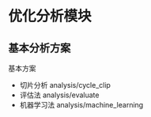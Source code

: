 # 优化分析模块

## 基本分析方案

基本方案
- 切片分析 analysis/cycle_clip
- 评估法 analysis/evaluate
- 机器学习法 analysis/machine_learning
